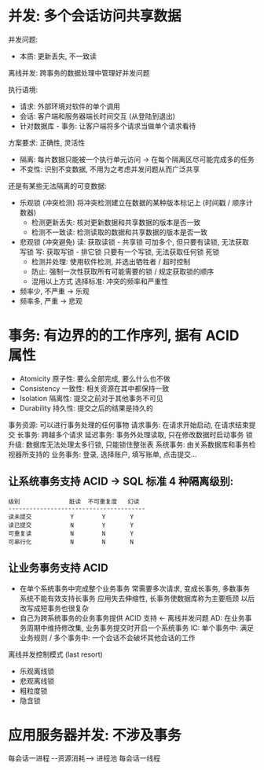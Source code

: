 # 并发: 多个会话访问共享数据

并发问题:
- 本质: 更新丢失, 不一致读

离线并发: 跨事务的数据处理中管理好并发问题

执行语境: 
- 请求: 外部环境对软件的单个调用
- 会话: 客户端和服务器端长时间交互 (从登陆到退出)
- 针对数据库 - 事务: 让客户端将多个请求当做单个请求看待

方案要求: 正确性, 灵活性
- 隔离: 每片数据只能被一个执行单元访问 -> 在每个隔离区尽可能完成多的任务
- 不变性: 识别不变数据, 不用为之考虑并发问题从而广泛共享

还是有某些无法隔离的可变数据:
- 乐观锁 (冲突检测)
    将冲突检测建立在数据的某种版本标记上 (时间戳 / 顺序计数器)
    - 检测更新丢失: 核对更新数据和共享数据的版本是否一致
    - 检测不一致读: 检测读取的数据和共享数据的版本是否一致
- 悲观锁 (冲突避免)
    读: 获取读锁 - 共享锁  可加多个, 但只要有读锁, 无法获取写锁
    写: 获取写锁 - 排它锁  只要有一个写锁, 无法获取任何锁
    死锁
    - 检测并处理: 使用软件检测, 并选出牺牲者 / 超时控制
    - 防止: 强制一次性获取所有可能需要的锁 / 规定获取锁的顺序
    - 混用以上方式
选择标准: 冲突的频率和严重性
- 频率少, 不严重 -> 乐观
- 频率多, 严重 -> 悲观

# 事务: 有边界的的工作序列, 据有 ACID 属性

- Atomicity 原子性: 要么全部完成, 要么什么也不做
- Consistency 一致性: 相关资源在其中都保持一致
- Isolation 隔离性: 提交之前对于其他事务不可见
- Durability 持久性: 提交之后的结果是持久的

事务资源: 可以进行事务处理的任何事物
请求事务: 在请求开始启动, 在请求结束提交
长事务: 跨越多个请求
延迟事务: 事务外处理读取, 只在修改数据时启动事务
锁升级: 数据库无法处理太多行锁, 只能锁住整张表
系统事务: 由关系数据库和事务检视器所支持的
业务事务: 登录, 选择账户, 填写账单, 点击提交...

## 让系统事务支持 ACID -> SQL 标准 4 种隔离级别:

    级别              脏读  不可重复度   幻读
    ---------------------------------------
    读未提交           Y        Y       Y
    读已提交           N        Y       Y 
    可重复读           N        N       Y
    可串行化           N        N       N

## 让业务事务支持 ACID

- 在单个系统事务中完成整个业务事务
    常需要多次请求, 变成长事务, 多数事务系统不能有效支持长事务
    应用失去伸缩性, 长事务使数据库称为主要瓶颈
    以后改写成短事务也很复杂
- 自己为跨系统事务的业务事务提供 ACID 支持 <- 离线并发问题
    AD: 在业务事务周期中维持修改集, 业务事务提交时开启一个系统事务
    IC: 单个事务中: 满足业务规则 / 多个事务中: 一个会话不会破坏其他会话的工作

离线并发控制模式 (last resort)
- 乐观离线锁 
- 悲观离线锁
- 粗粒度锁
- 隐含锁

# 应用服务器并发: 不涉及事务

每会话一进程 --资源消耗--> 进程池
每会话一线程